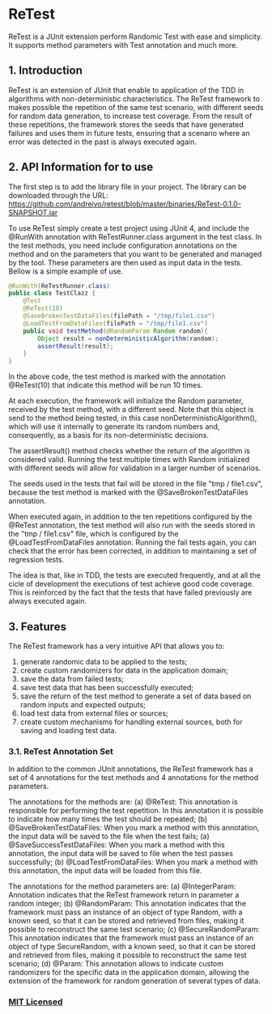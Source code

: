 # ReTest
ReTest is a JUnit extension perform Randomic Test with ease and simplicity. It supports method parameters with Test annotation and much more.

## 1.	Introduction
ReTest is an extension of JUnit that enable to application of the TDD in algorithms with non-deterministic characteristics.
The ReTest framework to makes possible the repetition of the same test scenario, with different seeds for random data generation, to increase test coverage. From the result of these repetitions, the framework stores the seeds that have generated failures and uses them in future tests, ensuring that a scenario where an error was detected in the past is always executed again.

## 2.	API Information for to use

The first step is to add the library file in your project. The library can be downloaded through the URL: https://github.com/andreivo/retest/blob/master/binaries/ReTest-0.1.0-SNAPSHOT.jar

To use ReTest simply create a test project using JUnit 4, and include the @RunWith annotation with ReTestRunner.class argument in the test class.
In the test methods, you need include configuration annotations on the method and on the parameters that you want to be generated and managed by the tool. These parameters are then used as input data in the tests. Bellow is a simple example of use.

```java
@RunWith(ReTestRunner.class)
public class TestClazz {
	@Test
	@ReTest(10)
	@SaveBrokenTestDataFiles(filePath = "/tmp/file1.csv")
	@LoadTestFromDataFiles(filePath = "/tmp/file1.csv")
	public void testMethod(@RandomParam Random random){
		Object result = nonDeterministicAlgorithm(random);
		assertResult(result);
	}
}
```
In the above code, the test method is marked with the annotation @ReTest(10) that indicate this method will be run 10 times. 

At each execution, the framework will initialize the Random parameter, received by the test method, with a different seed. Note that this object is send to the method being tested, in this case nonDeterministicAlgorithm(), which will use it internally to generate its random numbers and, consequently, as a basis for its non-deterministic decisions. 

The assertResult() method checks whether the return of the algorithm is considered valid. Running the test multiple times with Random initialized with different seeds will allow for validation in a larger number of scenarios.

The seeds used in the tests that fail will be stored in the file "tmp / file1.csv", because the test method is marked with the @SaveBrokenTestDataFiles annotation.

When executed again, in addition to the ten repetitions configured by the @ReTest annotation, the test method will also run with the seeds stored in the "tmp / file1.csv" file, which is configured by the @LoadTestFromDataFiles annotation. Running the fail tests again, you can check that the error has been corrected, in addition to maintaining a set of regression tests.

The idea is that, like in TDD, the tests are executed frequently, and at all the cicle of development the executions of test achieve good code coverage. This is reinforced by the fact that the tests that have failed previously are always executed again.

## 3.	Features
The ReTest framework has a very intuitive API that allows you to:

1. generate randomic data to be applied to the tests;
2. create custom randomizers for data in the application domain;
3. save the data from failed tests;
4. save test data that has been successfully executed;
5. save the return of the test method to generate a set of data based on random inputs and expected outputs;
6. load test data from external files or sources;
7. create custom mechanisms for handling external sources, both for saving and loading test data.

### 3.1.	ReTest Annotation Set

In addition to the common JUnit annotations, the ReTest framework has a set of 4 annotations for the test methods and 4 annotations for the method parameters.

The annotations for the methods are:
(a)	@ReTest: This annotation is responsible for performing the test repetition. In this annotation it is possible to indicate how many times the test should be repeated;
(b)	@SaveBrokenTestDataFiles: When you mark a method with this annotation, the input data will be saved to the file when the test fails;
(a)	@SaveSuccessTestDataFiles: When you mark a method with this annotation, the input data will be saved to file when the test passes successfully;
(b)	@LoadTestFromDataFiles: When you mark a method with this annotation, the input data will be loaded from this file.

The annotations for the method parameters are:
(a)	@IntegerParam: Annotation indicates that the ReTest framework return in parameter a random integer;
(b)	@RandomParam: This annotation indicates that the framework must pass an instance of an object of type Random, with a known seed, so that it can be stored and retrieved from files, making it possible to reconstruct the same test scenario;
(c)	@SecureRandomParam: This annotation indicates that the framework must pass an instance of an object of type SecureRandom, with a known seed, so that it can be stored and retrieved from files, making it possible to reconstruct the same test scenario;
(d)	@Param: This annotation allows to indicate custom randomizers for the specific data in the application domain, allowing the extension of the framework for random generation of several types of data.


### [MIT Licensed](LICENSE)
